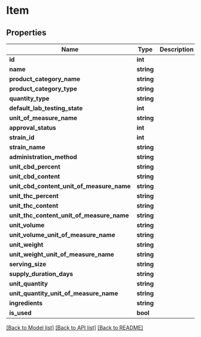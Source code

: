 # Item

## Properties
Name | Type | Description | Notes
------------ | ------------- | ------------- | -------------
**id** | **int** |  | [optional] 
**name** | **string** |  | [optional] 
**product_category_name** | **string** |  | [optional] 
**product_category_type** | **string** |  | [optional] 
**quantity_type** | **string** |  | [optional] 
**default_lab_testing_state** | **int** |  | [optional] 
**unit_of_measure_name** | **string** |  | [optional] 
**approval_status** | **int** |  | [optional] 
**strain_id** | **int** |  | [optional] 
**strain_name** | **string** |  | [optional] 
**administration_method** | **string** |  | [optional] 
**unit_cbd_percent** | **string** |  | [optional] 
**unit_cbd_content** | **string** |  | [optional] 
**unit_cbd_content_unit_of_measure_name** | **string** |  | [optional] 
**unit_thc_percent** | **string** |  | [optional] 
**unit_thc_content** | **string** |  | [optional] 
**unit_thc_content_unit_of_measure_name** | **string** |  | [optional] 
**unit_volume** | **string** |  | [optional] 
**unit_volume_unit_of_measure_name** | **string** |  | [optional] 
**unit_weight** | **string** |  | [optional] 
**unit_weight_unit_of_measure_name** | **string** |  | [optional] 
**serving_size** | **string** |  | [optional] 
**supply_duration_days** | **string** |  | [optional] 
**unit_quantity** | **string** |  | [optional] 
**unit_quantity_unit_of_measure_name** | **string** |  | [optional] 
**ingredients** | **string** |  | [optional] 
**is_used** | **bool** |  | [optional] 

[[Back to Model list]](../README.md#documentation-for-models) [[Back to API list]](../README.md#documentation-for-api-endpoints) [[Back to README]](../README.md)


